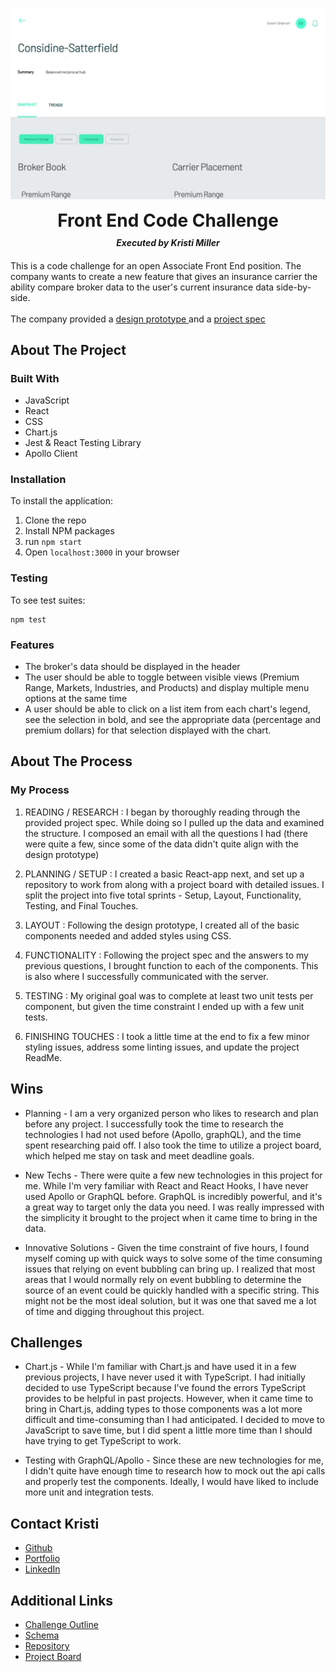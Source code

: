 <br />
<p align="center">
  <a href="https://github.com/Kristiannmiller/HW-Take-Home">
    <img src="./src/assets/walkthrough.gif" alt="an overview gif of the application in action" width="600">
  </a>
  <h1 align="center" style="padding:0px; margin:10px 0px">Front End Code Challenge</h1>
  <h5 align="center" style="margin:0px 0px 20px 0px; padding:0px;">Executed by Kristi Miller</h5>
  <p align="left">
    This is a code challenge for an open Associate Front End position. The company wants to create a new feature that gives an insurance carrier the ability compare broker data to the user's current insurance data side-by-side.
    <br/>
    <br/>
    The company provided a <a href="https://invis.io/RWXOGR6E7AT#/421418913_Evaluate_Stats_Filter_Open_Copy_2">design prototype </a> and a <a href="https://docs.google.com/document/d/1HB2hcpzUeHeaxDxUnJFIjzq0dlXYKixPNK6wtz6RaF8/edit">project spec </a>

  </p>
</p>

## About The Project

### Built With
* JavaScript
* React
* CSS
* Chart.js
* Jest & React Testing Library
* Apollo Client

### Installation
To install the application:
1. Clone the repo
2. Install NPM packages
3. run `npm start`
4. Open `localhost:3000` in your browser

### Testing
To see test suites:
```
npm test
```

### Features
- The broker's data should be displayed in the header
- The user should be able to toggle between visible views (Premium Range, Markets, Industries, and Products) and display multiple menu options at the same time
- A user should be able to click on a list item from each chart's legend, see the selection in bold, and see the appropriate data (percentage and premium dollars) for that selection displayed with the chart.

## About The Process

### My Process
1. READING / RESEARCH : I began by thoroughly reading through the provided project spec. While doing so I pulled up the data and examined the structure. I composed an email with all the questions I had (there were quite a few, since some of the data didn't quite align with the design prototype)

2. PLANNING / SETUP : I created a basic React-app next, and set up a repository to work from along with a project board with detailed issues. I split the project into five total sprints - Setup, Layout, Functionality, Testing, and Final Touches.

3. LAYOUT : Following the design prototype, I created all of the basic components needed and added styles using CSS.

4. FUNCTIONALITY : Following the project spec and the answers to my previous questions, I brought function to each of the components. This is also where I successfully communicated with the server.

5. TESTING : My original goal was to complete at least two unit tests per component, but given the time constraint I ended up with a few unit tests.

6. FINISHING TOUCHES : I took a little time at the end to fix a few minor styling issues, address some linting issues, and update the project ReadMe.

## Wins

- Planning - I am a very organized person who likes to research and plan before any project. I successfully took the time to research the technologies I had not used before (Apollo, graphQL), and the time spent researching paid off. I also took the time to utilize a project board, which helped me stay on task and meet deadline goals.

- New Techs - There were quite a few new technologies in this project for me. While I'm very familiar with React and React Hooks, I have never used Apollo or GraphQL before. GraphQL is incredibly powerful, and it's a great way to target only the data you need. I was really impressed with the simplicity it brought to the project when it came time to bring in the data.

- Innovative Solutions - Given the time constraint of five hours, I found myself coming up with quick ways to solve some of the time consuming issues that relying on event bubbling can bring up. I realized that most areas that I would normally rely on event bubbling to determine the source of an event could be quickly handled with a specific string. This might not be the most ideal solution, but it was one that saved me a lot of time and digging throughout this project.

## Challenges

- Chart.js - While I'm familiar with Chart.js and have used it in a few previous projects, I have never used it with TypeScript. I had initially decided to use TypeScript because I've found the errors TypeScript provides to be helpful in past projects. However, when it came time to bring in Chart.js, adding types to those components was a lot more difficult and time-consuming than I had anticipated. I decided to move to JavaScript to save time, but I did spent a little more time than I should have trying to get TypeScript to work.

- Testing with GraphQL/Apollo - Since these are new technologies for me, I didn't quite have enough time to research how to mock out the api calls and properly test the components. Ideally, I would have liked to include more unit and integration tests.

## Contact Kristi
* [Github](https://github.com/Kristiannmiller)
* [Portfolio](http://www.kristiannmiller.com)
* [LinkedIn](https://www.linkedin.com/in/kristiannmiller/)

## Additional Links
- [Challenge Outline](https://docs.google.com/document/d/1HB2hcpzUeHeaxDxUnJFIjzq0dlXYKixPNK6wtz6RaF8/edit)
- [Schema](https://hw-fe-challenge-api.herokuapp.com/graphiql)
- [Repository](https://github.com/Kristiannmiller/HW-Take-Home)
- [Project Board](https://github.com/Kristiannmiller/HW-Take-Home/projects/2?add_cards_query=is%3Aopen)
